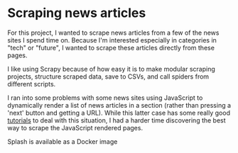 # Scraping news articles

For this project, I wanted to scrape news articles from a few of the news sites I spend time on. Because I'm interested especially in categories in "tech" or "future", I wanted to scrape these articles directly from these pages. 

I like using Scrapy because of how easy it is to make modular scraping projects, structure scraped data, save to CSVs, and call spiders from different scripts. 

I ran into some problems with some news sites using JavaScript to dynamically render a list of news articles in a section (rather than pressing a 'next' button and getting a URL). While this latter case has some really good [tutorials](https://towardsdatascience.com/using-scrapy-to-build-your-own-dataset-64ea2d7d4673) to deal with this situation, I had a harder time discovering the best way to scrape the JavaScript rendered pages. 



Splash is available as a Docker image 